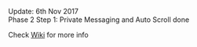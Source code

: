 Update: 6th Nov 2017 <br/>
Phase 2 Step 1: Private Messaging and Auto Scroll done <br/>

Check [Wiki](https://github.com/parthi2929/awesome-socket-io/wiki/Phase-2-Step-1) for more info